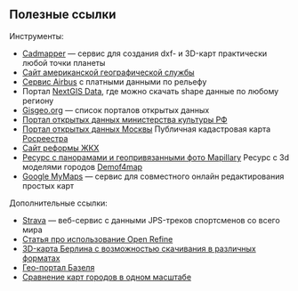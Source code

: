 ## Полезные ссылки

Инструменты:

* [Cadmapper](https://cadmapper.com/#metro) — сервис для создания dxf- и 3D-карт практически любой точки планеты
* [Сайт американской географической службы](https://earthexplorer.usgs.gov/)
* [Сервис Airbus](https://www.intelligence-airbusds.com/elevation-models/) с платными данными по рельефу
* Портал [NextGIS Data](https://data.nextgis.com/ru/catalog/subdivisions/?country=RU), где можно скачать shape данные по любому региону
* [Gisgeo.org](https://gisgeo.org/gisportal/open_data_geoportals.html) — список порталов открытых данных
* [Портал открытых данных министерства культуры РФ](https://opendata.mkrf.ru/)
* [Портал открытых данных Москвы](https://data.mos.ru/)
Публичная кадастровая карта [Росреестра](https://pkk5.rosreestr.ru/#x=4195132.50713532&y=7507778.791696208&z=10)
* [Сайт реформы ЖКХ](https://xn--80adsazqn.xn--p1aee.xn--p1ai/myhouse)
* [Ресурс с панорамами и геопривязанными фото Mapillary](https://www.mapillary.com/app/?lat=55.678752739714014&lng=37.67461551981182&z=9.3046503883313)
Ресурс с 3d моделями городов [Demof4map](https://demo.f4map.com/#lat=55.7530240&lon=37.6911713&zoom=10&camera.theta=0.9)
* [Google MyMaps](https://www.google.com/maps/d/) — сервис для совместного онлайн редактирования простых карт

Дополнительные ссылки:

* [Strava](https://www.strava.com/heatmap#8.00/36.60416/55.62586/hot/all) — веб-сервис с данными JPS-треков спортсменов со всего мира
* [Статья про использование Open Refine](https://medium.com/data-journalism/open-refine-86e7076cb488)
* [3D-карта Берлина с возможностью скачивания в различных форматах](https://www.businesslocationcenter.de/berlin3d-downloadportal/#/export)
* [Гео-портал Базеля](https://map.geo.bs.ch/?lang=en&baselayer_ref=Grundkarte%20farbig)
* [Сравнение карт городов в одном масштабе](https://arthurdolmajian.com/urbanfabric/)
